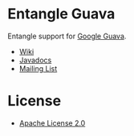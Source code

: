 Entangle Guava
==============

Entangle support for [Google Guava](http://code.google.com/p/guava-libraries/).

* [Wiki](https://github.com/markhobson/entangle-guava/wiki)
* [Javadocs](http://markhobson.github.com/entangle-guava/apidocs/)
* [Mailing List](https://groups.google.com/d/forum/entangle)

# License

* [Apache License 2.0](http://www.apache.org/licenses/LICENSE-2.0.html)

